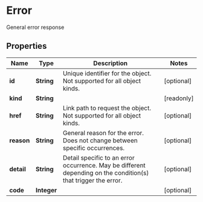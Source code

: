 

# Error

General error response

## Properties

Name | Type | Description | Notes
------------ | ------------- | ------------- | -------------
**id** | **String** | Unique identifier for the object. Not supported for all object kinds. |  [optional]
**kind** | **String** |  |  [readonly]
**href** | **String** | Link path to request the object. Not supported for all object kinds. |  [optional]
**reason** | **String** | General reason for the error. Does not change between specific occurrences. |  [optional]
**detail** | **String** | Detail specific to an error occurrence. May be different depending on the condition(s) that trigger the error. |  [optional]
**code** | **Integer** |  |  [optional]



